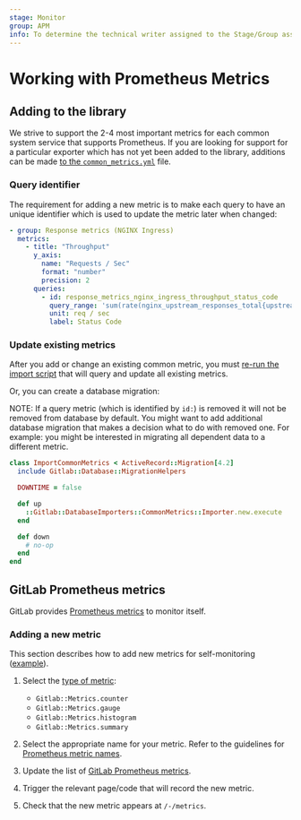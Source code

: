 ```yaml
---
stage: Monitor
group: APM
info: To determine the technical writer assigned to the Stage/Group associated with this page, see https://about.gitlab.com/handbook/engineering/ux/technical-writing/#designated-technical-writers
---
```


# Working with Prometheus Metrics

## Adding to the library

We strive to support the 2-4 most important metrics for each common system service that supports Prometheus. If you are looking for support for a particular exporter which has not yet been added to the library, additions can be made [to the `common_metrics.yml`](https://gitlab.com/gitlab-org/gitlab/blob/master/config/prometheus/common_metrics.yml) file.

### Query identifier

The requirement for adding a new metric is to make each query to have an unique identifier which is used to update the metric later when changed:

```yaml
- group: Response metrics (NGINX Ingress)
  metrics:
    - title: "Throughput"
      y_axis:
        name: "Requests / Sec"
        format: "number"
        precision: 2
      queries:
        - id: response_metrics_nginx_ingress_throughput_status_code
          query_range: 'sum(rate(nginx_upstream_responses_total{upstream=~"%{kube_namespace}-%{ci_environment_slug}-.*"}[2m])) by (status_code)'
          unit: req / sec
          label: Status Code
```

### Update existing metrics

After you add or change an existing common metric, you must [re-run the import script](../administration/raketasks/maintenance.md#import-common-metrics) that will query and update all existing metrics.

Or, you can create a database migration:

NOTE:
If a query metric (which is identified by `id:`) is removed it will not be removed from database by default.
You might want to add additional database migration that makes a decision what to do with removed one.
For example: you might be interested in migrating all dependent data to a different metric.

```ruby
class ImportCommonMetrics < ActiveRecord::Migration[4.2]
  include Gitlab::Database::MigrationHelpers

  DOWNTIME = false

  def up
    ::Gitlab::DatabaseImporters::CommonMetrics::Importer.new.execute
  end

  def down
    # no-op
  end
end
```

## GitLab Prometheus metrics

GitLab provides [Prometheus metrics](../administration/monitoring/prometheus/gitlab_metrics.md)
to monitor itself.

### Adding a new metric

This section describes how to add new metrics for self-monitoring
([example](https://gitlab.com/gitlab-org/gitlab/-/merge_requests/15440)).

1. Select the [type of metric](https://gitlab.com/gitlab-org/prometheus-client-mmap#metrics):

   - `Gitlab::Metrics.counter`
   - `Gitlab::Metrics.gauge`
   - `Gitlab::Metrics.histogram`
   - `Gitlab::Metrics.summary`

1. Select the appropriate name for your metric. Refer to the guidelines
   for [Prometheus metric names](https://prometheus.io/docs/practices/naming/#metric-names).
1. Update the list of [GitLab Prometheus metrics](../administration/monitoring/prometheus/gitlab_metrics.md).
1. Trigger the relevant page/code that will record the new metric.
1. Check that the new metric appears at `/-/metrics`.
